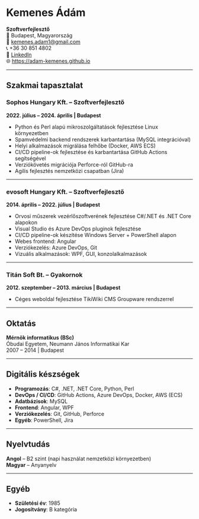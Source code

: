 # Kemenes Ádám
**Szoftverfejlesztő**  
📍 Budapest, Magyarország  
📧 kemenes.adam1@gmail.com  
📞 +36 30 851 4802  
🔗 [LinkedIn](https://www.linkedin.com/in/adamkemenes/)  
🌐 <https://adam-kemenes.github.io>

---

## Szakmai tapasztalat

### Sophos Hungary Kft. – Szoftverfejlesztő  
**2022. július – 2024. április | Budapest**  
- Python és Perl alapú mikroszolgáltatások fejlesztése Linux környezetben  
- Spamvédelmi backend rendszerek karbantartása (MySQL integrációval)  
- Helyi alkalmazások migrálása felhőbe (Docker, AWS ECS)  
- CI/CD pipeline-ok fejlesztése és karbantartása GitHub Actions segítségével  
- Verziókövetés migrációja Perforce-ról GitHub-ra  
- Agilis fejlesztés nemzetközi csapatban (Jira)

---

### evosoft Hungary Kft. – Szoftverfejlesztő  
**2014. április – 2022. július | Budapest**  
- Orvosi műszerek vezérlőszoftverének fejlesztése C#/.NET és .NET Core alapokon  
- Visual Studio és Azure DevOps pluginok fejlesztése  
- CI/CD pipeline-ok készítése Windows Server + PowerShell alapon  
- Webes frontend: Angular  
- Verziókezelés: Azure DevOps, Git  
- Vizuális alkalmazások: WPF, GUI, konzolalkalmazások

---

### Titán Soft Bt. – Gyakornok  
**2012. szeptember – 2013. március | Budapest**  
- Céges weboldal fejlesztése TikiWiki CMS Groupware rendszerrel

---

## Oktatás

**Mérnök informatikus (BSc)**  
Óbudai Egyetem, Neumann János Informatikai Kar  
2007 – 2014 | Budapest

---

## Digitális készségek

- **Programozás**: C#, .NET, .NET Core, Python, Perl  
- **DevOps / CI/CD**: GitHub Actions, Azure DevOps, Docker, AWS (ECS)  
- **Adatbázisok**: MySQL  
- **Frontend**: Angular, WPF  
- **Verziókezelés**: Git, GitHub, Perforce  
- **Egyéb**: PowerShell, Jira

---

## Nyelvtudás

**Angol** – B2 szint (napi használat nemzetközi környezetben)  
**Magyar** – Anyanyelv

---

## Egyéb

- **Születési év**: 1985  
- **Jogosítvány**: B kategória  
